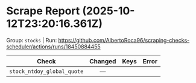 # Scrape Report (2025-10-12T23:20:16.361Z)

Group: `stocks`  |  Run: https://github.com/AlbertoRoca96/scraping-checks-scheduler/actions/runs/18450884455

| Check | Changed | Keys | Error |
|---|:---:|:--|:--|
| `stock_ntdoy_global_quote` | — |  |  |
